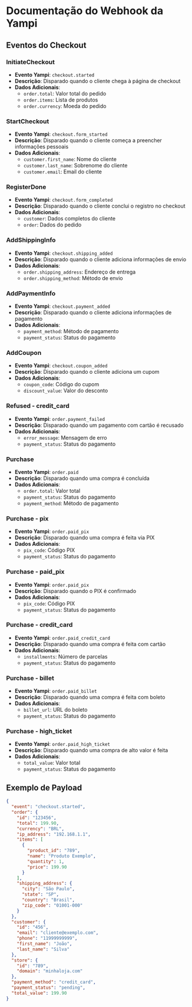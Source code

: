 # Documentação do Webhook da Yampi

## Eventos do Checkout

### InitiateCheckout
- **Evento Yampi**: `checkout.started`
- **Descrição**: Disparado quando o cliente chega à página de checkout
- **Dados Adicionais**: 
  - `order.total`: Valor total do pedido
  - `order.items`: Lista de produtos
  - `order.currency`: Moeda do pedido

### StartCheckout
- **Evento Yampi**: `checkout.form_started`
- **Descrição**: Disparado quando o cliente começa a preencher informações pessoais
- **Dados Adicionais**:
  - `customer.first_name`: Nome do cliente
  - `customer.last_name`: Sobrenome do cliente
  - `customer.email`: Email do cliente

### RegisterDone
- **Evento Yampi**: `checkout.form_completed`
- **Descrição**: Disparado quando o cliente conclui o registro no checkout
- **Dados Adicionais**:
  - `customer`: Dados completos do cliente
  - `order`: Dados do pedido

### AddShippingInfo
- **Evento Yampi**: `checkout.shipping_added`
- **Descrição**: Disparado quando o cliente adiciona informações de envio
- **Dados Adicionais**:
  - `order.shipping_address`: Endereço de entrega
  - `order.shipping_method`: Método de envio

### AddPaymentInfo
- **Evento Yampi**: `checkout.payment_added`
- **Descrição**: Disparado quando o cliente adiciona informações de pagamento
- **Dados Adicionais**:
  - `payment_method`: Método de pagamento
  - `payment_status`: Status do pagamento

### AddCoupon
- **Evento Yampi**: `checkout.coupon_added`
- **Descrição**: Disparado quando o cliente adiciona um cupom
- **Dados Adicionais**:
  - `coupon_code`: Código do cupom
  - `discount_value`: Valor do desconto

### Refused - credit_card
- **Evento Yampi**: `order.payment_failed`
- **Descrição**: Disparado quando um pagamento com cartão é recusado
- **Dados Adicionais**:
  - `error_message`: Mensagem de erro
  - `payment_status`: Status do pagamento

### Purchase
- **Evento Yampi**: `order.paid`
- **Descrição**: Disparado quando uma compra é concluída
- **Dados Adicionais**:
  - `order.total`: Valor total
  - `payment_status`: Status do pagamento
  - `payment_method`: Método de pagamento

### Purchase - pix
- **Evento Yampi**: `order.paid_pix`
- **Descrição**: Disparado quando uma compra é feita via PIX
- **Dados Adicionais**:
  - `pix_code`: Código PIX
  - `payment_status`: Status do pagamento

### Purchase - paid_pix
- **Evento Yampi**: `order.paid_pix`
- **Descrição**: Disparado quando o PIX é confirmado
- **Dados Adicionais**:
  - `pix_code`: Código PIX
  - `payment_status`: Status do pagamento

### Purchase - credit_card
- **Evento Yampi**: `order.paid_credit_card`
- **Descrição**: Disparado quando uma compra é feita com cartão
- **Dados Adicionais**:
  - `installments`: Número de parcelas
  - `payment_status`: Status do pagamento

### Purchase - billet
- **Evento Yampi**: `order.paid_billet`
- **Descrição**: Disparado quando uma compra é feita com boleto
- **Dados Adicionais**:
  - `billet_url`: URL do boleto
  - `payment_status`: Status do pagamento

### Purchase - high_ticket
- **Evento Yampi**: `order.paid_high_ticket`
- **Descrição**: Disparado quando uma compra de alto valor é feita
- **Dados Adicionais**:
  - `total_value`: Valor total
  - `payment_status`: Status do pagamento

## Exemplo de Payload

```json
{
  "event": "checkout.started",
  "order": {
    "id": "123456",
    "total": 199.90,
    "currency": "BRL",
    "ip_address": "192.168.1.1",
    "items": [
      {
        "product_id": "789",
        "name": "Produto Exemplo",
        "quantity": 1,
        "price": 199.90
      }
    ],
    "shipping_address": {
      "city": "São Paulo",
      "state": "SP",
      "country": "Brasil",
      "zip_code": "01001-000"
    }
  },
  "customer": {
    "id": "456",
    "email": "cliente@exemplo.com",
    "phone": "11999999999",
    "first_name": "João",
    "last_name": "Silva"
  },
  "store": {
    "id": "789",
    "domain": "minhaloja.com"
  },
  "payment_method": "credit_card",
  "payment_status": "pending",
  "total_value": 199.90
}
``` 